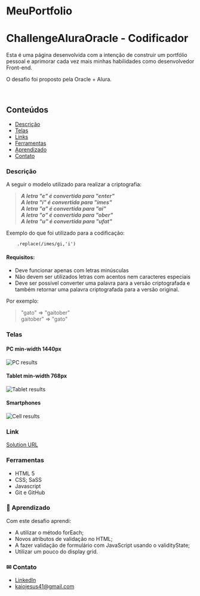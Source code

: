 # MeuPortfolio
 
# ChallengeAluraOracle - Codificador

 
 Esta é uma página desenvolvida com a intenção de construir um portfólio pessoal e aprimorar cada vez mais minhas habilidades como desenvolvedor Front-end. <br>

 O desafio foi proposto pela Oracle + Alura.

 <br>
 
 
 ## Conteúdos
- [Descrição](#Descrição)
- [Telas](#Telas)
- [Links](#Links)
- [Ferramentas](#Ferramentas)
- [Aprendizado](#Aprendizado)
- [Contato](#Contato)

### Descrição


A seguir o modelo utilizado para realizar a criptografia:<br>
>***A letra "e" é convertida para "enter"<br>
>A letra "i" é convertida para "imes"<br>
>A letra "a" é convertida para "ai"<br>
>A letra "o" é convertida para "ober"<br>
>A letra "u" é convertida para "ufat"***

Exemplo do que foi utilizado para a codificação:
```
    .replace(/imes/gi,'i')
```

#### Requisitos:
- Deve funcionar apenas com letras minúsculas
- Não devem ser utilizados letras com acentos nem caracteres especiais
- Deve ser possível converter uma palavra para a versão criptografada e também retornar uma palavra criptografada para a versão original.

Por exemplo:
>"gato" => "gaitober" <br>
>gaitober" => "gato"


### Telas

#### PC min-width 1440px
![PC results](./assets/.github/tela_pc.png)

#### Tablet min-width 768px
![Tablet results](./assets/.github/tela_tablet.png)

#### Smartphones
![Cell results](./assets/.github/tela_celular.png)


### Link

[Solution URL](https://meu-portfolio-seven-mu.vercel.app/)


### Ferramentas

- HTML 5
- CSS; SaSS
- Javascript
- Git e GitHub

### 📝 Aprendizado

Com este desafio aprendi:
- A utilizar o método forEach;
- Novos atributos de validação no HTML;
- A fazer validação de formulário com JavaScript usando o validityState;
- Utilizar um pouco do display grid.

### ✉ Contato 

- [LinkedIn](https://www.linkedin.com/in/kaio-jesus/) 
- [kaiojesus41@gmail.com](kaiojesus41@gmail.com)




